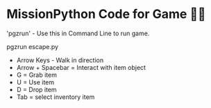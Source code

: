 # MissionPython Code for Game :astronaut:

'pgzrun' - Use this in Command Line to run game.

pgzrun escape.py

- Arrow Keys - Walk in direction
- Arrow + Spacebar = Interact with item object
- G = Grab item
- U = Use item
- D = Drop item
- Tab = select inventory item
